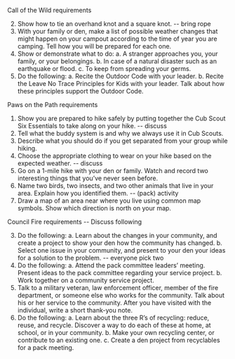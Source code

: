 Call of the Wild requirements

2. Show how to tie an overhand knot and a square knot. -- bring rope
4. With your family or den, make a list of possible weather changes that might happen on your campout according to the time of year you are camping. Tell how you will be prepared for each one.
5. Show or demonstrate what to do:
  a. A stranger approaches you, your family, or your belongings.
  b. In case of a natural disaster such as an earthquake or flood.
  c. To keep from spreading your germs.
7. Do the following:
  a. Recite the Outdoor Code with your leader.
  b. Recite the Leave No Trace Principles for Kids with your leader. Talk about how these principles support the Outdoor Code.

Paws on the Path requirements

1. Show you are prepared to hike safely by putting together the Cub Scout Six Essentials to take along on your hike. -- discuss
2. Tell what the buddy system is and why we always use it in Cub Scouts.
3. Describe what you should do if you get separated from your group while hiking.
4. Choose the appropriate clothing to wear on your hike based on the expected weather. -- discuss
6. Go on a 1-mile hike with your den or family. Watch and record two interesting things that you’ve never seen before.
7. Name two birds, two insects, and two other animals that live in your area. Explain how you identified them. -- (pack) activity
8. Draw a map of an area near where you live using common map symbols. Show which direction is north on your map.

Council Fire requirements -- Discuss following

3. Do the following:
  a. Learn about the changes in your community, and create a project to show your den how the community has changed.
  b. Select one issue in your community, and present to your den your ideas for a solution to the problem. -- everyone pick two
4. Do the following:
  a. Attend the pack committee leaders’ meeting. Present ideas to the pack committee regarding your service project.
  b. Work together on a community service project.
5. Talk to a military veteran, law enforcement officer, member of the fire department, or someone else who works for the community. Talk about his or her service to the community. After you have visited with the individual, write a short thank-you note.
6. Do the following:
  a. Learn about the three R’s of recycling: reduce, reuse, and recycle. Discover a way to do each of these at home, at school, or in your community.
  b. Make your own recycling center, or contribute to an existing one.
  c. Create a den project from recyclables for a pack meeting.
